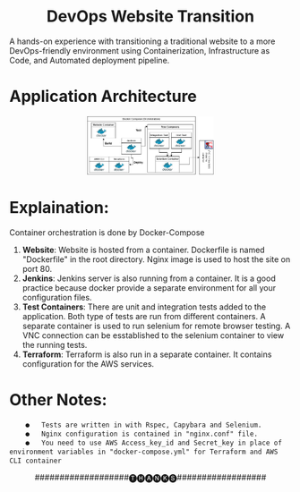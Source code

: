 <h1 align="center">DevOps Website Transition</h1>

A hands-on experience with transitioning a traditional website to a more DevOps-friendly environment using Containerization, Infrastructure as Code, and Automated deployment pipeline.

# Application Architecture

<p align="center">
<img src="Diagram/DevOps_Architecture_Diagram.jpg" width="45%"/>
</p>

# Explaination:

  Container orchestration is done by Docker-Compose
  
  1. **Website**: Website is hosted from a container. Dockerfile is named "Dockerfile" in the root directory. Nginx image is used to host the site on port 80.
  2. **Jenkins**: Jenkins server is also running from a container. It is a good practice because docker provide a separate environment for all your configuration files.
  3. **Test Containers**: There are unit and integration tests added to the application. Both type of tests are run from different containers. A separate container is used to run selenium for remote browser testing. A VNC connection can be esstablished to the selenium container to view the running tests.
  4. **Terraform**: Terraform is also run in a separate container. It contains configuration for the AWS services.
  
 # Other Notes:
 
        ●	Tests are written in with Rspec, Capybara and Selenium.
        ●	Nginx configuration is contained in "nginx.conf" file.
        ●	You need to use AWS Access_key_id and Secret_key in place of environment variables in "docker-compose.yml" for Terraform and AWS CLI container
   
<p align="center">###################🅣🅗🅐🅝🅚🅢##################<p>







